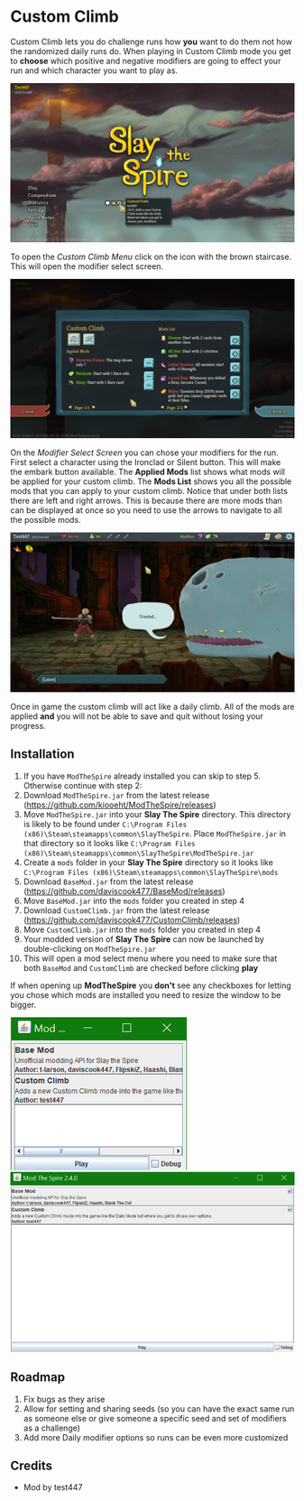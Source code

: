 # Custom Climb #
Custom Climb lets you do challenge runs how **you** want to do them not how the randomized daily runs do. When playing in Custom Climb mode you get to **choose** which positive and negative modifiers are going to effect your run and which character you want to play as.

![Title Screen](github_resources/custom_climb_main_menu.png)

To open the *Custom Climb Menu* click on the icon with the brown staircase. This will open the modifier select screen.

![Modifier Select Screen](github_resources/custom_climb_select_screen.png)

On the *Modifier Select Screen* you can chose your modifiers for the run. First select a character using the Ironclad or Silent button. This will make the embark button available. The **Applied Mods** list shows what mods will be applied for your custom climb. The **Mods List** shows you all the possible mods that you can apply to your custom climb. Notice that under both lists there are left and right arrows. This is because there are more mods than can be displayed at once so you need to use the arrows to navigate to all the possible mods.

![In Game](github_resources/custom_climb_in_game.png)

Once in game the custom climb will act like a daily climb. All of the mods are applied **and** you will not be able to save and quit without losing your progress.

## Installation ##
1. If you have `ModTheSpire` already installed you can skip to step 5. Otherwise continue with step 2:
2. Download `ModTheSpire.jar` from the latest release (https://github.com/kiooeht/ModTheSpire/releases)
3. Move `ModTheSpire.jar` into your **Slay The Spire** directory. This directory is likely to be found under `C:\Program Files (x86)\Steam\steamapps\common\SlayTheSpire`. Place `ModTheSpire.jar` in that directory so it looks like `C:\Program Files (x86)\Steam\steamapps\common\SlayTheSpire\ModTheSpire.jar`
4. Create a `mods` folder in your **Slay The Spire** directory so it looks like `C:\Program Files (x86)\Steam\steamapps\common\SlayTheSpire\mods`
5. Download `BaseMod.jar` from the latest release (https://github.com/daviscook477/BaseMod/releases)
6. Move `BaseMod.jar` into the `mods` folder you created in step 4
7. Download `CustomClimb.jar` from the latest release (https://github.com/daviscook477/CustomClimb/releases)
8. Move `CustomClimb.jar` into the `mods` folder you created in step 4
9. Your modded version of **Slay The Spire** can now be launched by double-clicking on `ModTheSpire.jar`
10. This will open a mod select menu where you need to make sure that both `BaseMod` and `CustomClimb` are checked before clicking **play**

If when opening up **ModTheSpire** you **don't** see any checkboxes for letting you chose which mods are installed you need to resize the window to be bigger.

![ModTheSpire Small](github_resources/modthespire_small.png)
![ModTheSpire Large](github_resources/modthespire_large.png)

## Roadmap ##
1. Fix bugs as they arise
2. Allow for setting and sharing seeds (so you can have the exact same run as someone else or give someone a specific seed and set of modifiers as a challenge)
3. Add more Daily modifier options so runs can be even more customized

## Credits ##
* Mod by test447
